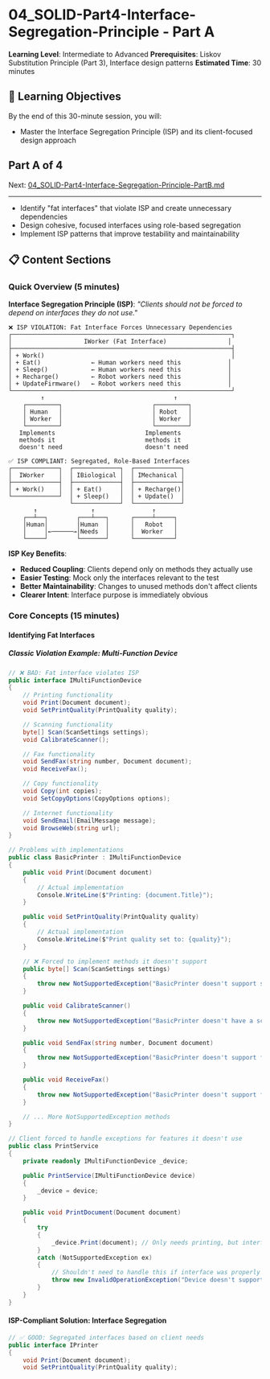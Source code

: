 # 04_SOLID-Part4-Interface-Segregation-Principle - Part A

**Learning Level**: Intermediate to Advanced 
**Prerequisites**: Liskov Substitution Principle (Part 3), Interface design patterns 
**Estimated Time**: 30 minutes 

## 🎯 Learning Objectives

By the end of this 30-minute session, you will:

- Master the Interface Segregation Principle (ISP) and its client-focused design approach

## Part A of 4

Next: [04_SOLID-Part4-Interface-Segregation-Principle-PartB.md](04_SOLID-Part4-Interface-Segregation-Principle-PartB.md)

---

- Identify "fat interfaces" that violate ISP and create unnecessary dependencies
- Design cohesive, focused interfaces using role-based segregation
- Implement ISP patterns that improve testability and maintainability

## 📋 Content Sections

### Quick Overview (5 minutes)

**Interface Segregation Principle (ISP)**: *"Clients should not be forced to depend on interfaces they do not use."*

```text
❌ ISP VIOLATION: Fat Interface Forces Unnecessary Dependencies
┌─────────────────────────────────────────────────────────────┐
│                    IWorker (Fat Interface)                 │
├─────────────────────────────────────────────────────────────┤
│ + Work()                                                    │
│ + Eat()              ← Human workers need this             │ 
│ + Sleep()            ← Human workers need this             │
│ + Recharge()         ← Robot workers need this             │
│ + UpdateFirmware()   ← Robot workers need this             │
└─────────────────────────────────────────────────────────────┘
         ↑                                    ↑
    ┌─────────┐                         ┌─────────┐
    │ Human   │                         │ Robot   │
    │ Worker  │                         │ Worker  │
    └─────────┘                         └─────────┘
   Implements                         Implements
   methods it                         methods it
   doesn't need                       doesn't need

✅ ISP COMPLIANT: Segregated, Role-Based Interfaces
┌─────────────┐  ┌─────────────┐  ┌─────────────┐
│  IWorker    │  │ IBiological │  │ IMechanical │
├─────────────┤  ├─────────────┤  ├─────────────┤ 
│ + Work()    │  │ + Eat()     │  │ + Recharge()│
└─────────────┘  │ + Sleep()   │  │ + Update()  │
                 └─────────────┘  └─────────────┘
       ↑               ↑                ↑
    ┌──┴──┐        ┌───┴───┐      ┌─────┴─────┐
    │Human│        │Human  │      │   Robot   │
    │     │←──────→│Needs  │      │  Worker   │
    └─────┘        └───────┘      └───────────┘
```

**ISP Key Benefits**:

- **Reduced Coupling**: Clients depend only on methods they actually use
- **Easier Testing**: Mock only the interfaces relevant to the test
- **Better Maintainability**: Changes to unused methods don't affect clients
- **Clearer Intent**: Interface purpose is immediately obvious

### Core Concepts (15 minutes)

#### Identifying Fat Interfaces

##### Classic Violation Example: Multi-Function Device

```csharp
// ❌ BAD: Fat interface violates ISP
public interface IMultiFunctionDevice
{
    // Printing functionality
    void Print(Document document);
    void SetPrintQuality(PrintQuality quality);

    // Scanning functionality
    byte[] Scan(ScanSettings settings);
    void CalibrateScanner();

    // Fax functionality
    void SendFax(string number, Document document);
    void ReceiveFax();

    // Copy functionality
    void Copy(int copies);
    void SetCopyOptions(CopyOptions options);

    // Internet functionality
    void SendEmail(EmailMessage message);
    void BrowseWeb(string url);
}

// Problems with implementations
public class BasicPrinter : IMultiFunctionDevice
{
    public void Print(Document document)
    {
        // Actual implementation
        Console.WriteLine($"Printing: {document.Title}");
    }

    public void SetPrintQuality(PrintQuality quality)
    {
        // Actual implementation
        Console.WriteLine($"Print quality set to: {quality}");
    }

    // ❌ Forced to implement methods it doesn't support
    public byte[] Scan(ScanSettings settings)
    {
        throw new NotSupportedException("BasicPrinter doesn't support scanning");
    }

    public void CalibrateScanner()
    {
        throw new NotSupportedException("BasicPrinter doesn't have a scanner");
    }

    public void SendFax(string number, Document document)
    {
        throw new NotSupportedException("BasicPrinter doesn't support fax");
    }

    public void ReceiveFax()
    {
        throw new NotSupportedException("BasicPrinter doesn't support fax");
    }

    // ... More NotSupportedException methods
}

// Client forced to handle exceptions for features it doesn't use
public class PrintService
{
    private readonly IMultiFunctionDevice _device;

    public PrintService(IMultiFunctionDevice device)
    {
        _device = device;
    }

    public void PrintDocument(Document document)
    {
        try
        {
            _device.Print(document); // Only needs printing, but interface includes everything
        }
        catch (NotSupportedException ex)
        {
            // Shouldn't need to handle this if interface was properly designed
            throw new InvalidOperationException("Device doesn't support printing", ex);
        }
    }
}
```

#### ISP-Compliant Solution: Interface Segregation

```csharp
// ✅ GOOD: Segregated interfaces based on client needs
public interface IPrinter
{
    void Print(Document document);
    void SetPrintQuality(PrintQuality quality);

